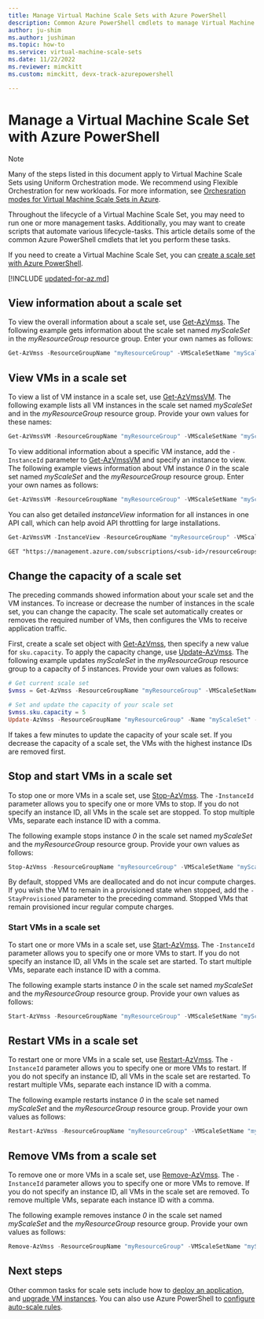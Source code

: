 ```yaml
---
title: Manage Virtual Machine Scale Sets with Azure PowerShell
description: Common Azure PowerShell cmdlets to manage Virtual Machine Scale Sets, such as how to start and stop an instance, or change the scale set capacity.
author: ju-shim
ms.author: jushiman
ms.topic: how-to
ms.service: virtual-machine-scale-sets
ms.date: 11/22/2022
ms.reviewer: mimckitt
ms.custom: mimckitt, devx-track-azurepowershell

---
```

# Manage a Virtual Machine Scale Set with Azure PowerShell

> [!NOTE]
> Many of the steps listed in this document apply to Virtual Machine Scale Sets using Uniform Orchestration mode. We recommend using Flexible Orchestration for new workloads. For more information, see [Orchesration modes for Virtual Machine Scale Sets in Azure](virtual-machine-scale-sets-orchestration-modes.md).

Throughout the lifecycle of a Virtual Machine Scale Set, you may need to run one or more management tasks. Additionally, you may want to create scripts that automate various lifecycle-tasks. This article details some of the common Azure PowerShell cmdlets that let you perform these tasks.

If you need to create a Virtual Machine Scale Set, you can [create a scale set with Azure PowerShell](quick-create-powershell.md).

[!INCLUDE [updated-for-az.md](../../includes/updated-for-az.md)]

## View information about a scale set
To view the overall information about a scale set, use [Get-AzVmss](/powershell/module/az.compute/get-azvmss). The following example gets information about the scale set named *myScaleSet* in the *myResourceGroup* resource group. Enter your own names as follows:

```powershell
Get-AzVmss -ResourceGroupName "myResourceGroup" -VMScaleSetName "myScaleSet"
```


## View VMs in a scale set
To view a list of VM instance in a scale set, use [Get-AzVmssVM](/powershell/module/az.compute/get-azvmssvm). The following example lists all VM instances in the scale set named *myScaleSet* and in the *myResourceGroup* resource group. Provide your own values for these names:

```powershell
Get-AzVmssVM -ResourceGroupName "myResourceGroup" -VMScaleSetName "myScaleSet"
```

To view additional information about a specific VM instance, add the `-InstanceId` parameter to [Get-AzVmssVM](/powershell/module/az.compute/get-azvmssvm) and specify an instance to view. The following example views information about VM instance *0* in the scale set named *myScaleSet* and the *myResourceGroup* resource group. Enter your own names as follows:

```powershell
Get-AzVmssVM -ResourceGroupName "myResourceGroup" -VMScaleSetName "myScaleSet" -InstanceId "0"
```

You can also get detailed *instanceView* information for all instances in one API call, which can help avoid API throttling for large installations.

```powershell
Get-AzVmssVM -InstanceView -ResourceGroupName "myResourceGroup" -VMScaleSetName "myScaleSet"
```

```rest
GET "https://management.azure.com/subscriptions/<sub-id>/resourceGroups/<resourceGroupName>/providers/Microsoft.Compute/virtualMachineScaleSets/<VMSSName>/virtualMachines?api-version=2019-03-01&%24expand=instanceView"
```

## Change the capacity of a scale set
The preceding commands showed information about your scale set and the VM instances. To increase or decrease the number of instances in the scale set, you can change the capacity. The scale set automatically creates or removes the required number of VMs, then configures the VMs to receive application traffic.

First, create a scale set object with [Get-AzVmss](/powershell/module/az.compute/get-azvmss), then specify a new value for `sku.capacity`. To apply the capacity change, use [Update-AzVmss](/powershell/module/az.compute/update-azvmss). The following example updates *myScaleSet* in the *myResourceGroup* resource group to a capacity of *5* instances. Provide your own values as follows:

```powershell
# Get current scale set
$vmss = Get-AzVmss -ResourceGroupName "myResourceGroup" -VMScaleSetName "myScaleSet"

# Set and update the capacity of your scale set
$vmss.sku.capacity = 5
Update-AzVmss -ResourceGroupName "myResourceGroup" -Name "myScaleSet" -VirtualMachineScaleSet $vmss
```

If takes a few minutes to update the capacity of your scale set. If you decrease the capacity of a scale set, the VMs with the highest instance IDs are removed first.


## Stop and start VMs in a scale set
To stop one or more VMs in a scale set, use [Stop-AzVmss](/powershell/module/az.compute/stop-azvmss). The `-InstanceId` parameter allows you to specify one or more VMs to stop. If you do not specify an instance ID, all VMs in the scale set are stopped. To stop multiple VMs, separate each instance ID with a comma.

The following example stops instance *0* in the scale set named *myScaleSet* and the *myResourceGroup* resource group. Provide your own values as follows:

```powershell
Stop-AzVmss -ResourceGroupName "myResourceGroup" -VMScaleSetName "myScaleSet" -InstanceId "0"
```

By default, stopped VMs are deallocated and do not incur compute charges. If you wish the VM to remain in a provisioned state when stopped, add the `-StayProvisioned` parameter to the preceding command. Stopped VMs that remain provisioned incur regular compute charges.


### Start VMs in a scale set
To start one or more VMs in a scale set, use [Start-AzVmss](/powershell/module/az.compute/start-azvmss). The `-InstanceId` parameter allows you to specify one or more VMs to start. If you do not specify an instance ID, all VMs in the scale set are started. To start multiple VMs, separate each instance ID with a comma.

The following example starts instance *0* in the scale set named *myScaleSet* and the *myResourceGroup* resource group. Provide your own values as follows:

```powershell
Start-AzVmss -ResourceGroupName "myResourceGroup" -VMScaleSetName "myScaleSet" -InstanceId "0"
```


## Restart VMs in a scale set
To restart one or more VMs in a scale set, use [Restart-AzVmss](/powershell/module/az.compute/restart-azvmss). The `-InstanceId` parameter allows you to specify one or more VMs to restart. If you do not specify an instance ID, all VMs in the scale set are restarted. To restart multiple VMs, separate each instance ID with a comma.

The following example restarts instance *0* in the scale set named *myScaleSet* and the *myResourceGroup* resource group. Provide your own values as follows:

```powershell
Restart-AzVmss -ResourceGroupName "myResourceGroup" -VMScaleSetName "myScaleSet" -InstanceId "0"
```


## Remove VMs from a scale set
To remove one or more VMs in a scale set, use [Remove-AzVmss](/powershell/module/az.compute/remove-azvmss). The `-InstanceId` parameter allows you to specify one or more VMs to remove. If you do not specify an instance ID, all VMs in the scale set are removed. To remove multiple VMs, separate each instance ID with a comma.

The following example removes instance *0* in the scale set named *myScaleSet* and the *myResourceGroup* resource group. Provide your own values as follows:

```powershell
Remove-AzVmss -ResourceGroupName "myResourceGroup" -VMScaleSetName "myScaleSet" -InstanceId "0"
```


## Next steps
Other common tasks for scale sets include how to [deploy an application](virtual-machine-scale-sets-deploy-app.md), and [upgrade VM instances](virtual-machine-scale-sets-upgrade-scale-set.md). You can also use Azure PowerShell to [configure auto-scale rules](virtual-machine-scale-sets-autoscale-overview.md).
